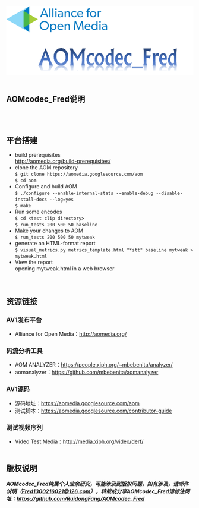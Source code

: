 <div align="center">
  <img src="https://github.com/RuidongFang/AOMcodec_Fred/blob/master/AOMcodec_Fred_logo.png"><br><br>
</div>


## AOMcodec_Fred说明
</br></br>
## 平台搭建
* build prerequisites</br>
http://aomedia.org/build-prerequisites/</br>
* clone the AOM repository</br>
    `$ git clone https://aomedia.googlesource.com/aom`</br>
    `$ cd aom`</br>
* Configure and build AOM</br>
    `$ ./configure --enable-internal-stats --enable-debug --disable-install-docs --log=yes`</br>
    `$ make`</br>
* Run some encodes</br>
    `$ cd <test clip directory>`</br>
    `$ run_tests 200 500 50 baseline`</br>
* Make your changes to AOM</br>
    `$ run_tests 200 500 50 mytweak`</br>
* generate an HTML-format report</br>
    `$ visual_metrics.py metrics_template.html "*stt" baseline mytweak > mytweak.html`</br>
* View the report</br>
opening mytweak.html in a web browser</br>
</br></br>
## 资源链接
### AV1发布平台
* Alliance for Open Media：http://aomedia.org/
### 码流分析工具
* AOM ANALYZER：https://people.xiph.org/~mbebenita/analyzer/
* aomanalyzer：https://github.com/mbebenita/aomanalyzer
### AV1源码
* 源码地址：https://aomedia.googlesource.com/aom
* 测试脚本：https://aomedia.googlesource.com/contributor-guide
### 测试视频序列
* Video Test Media：http://media.xiph.org/video/derf/
</br></br>
## 版权说明
***AOMcodec_Fred纯属个人业余研究，可能涉及到版权问题，如有涉及，请邮件说明（Fred1300216021@126.com），转载或分享AOMcodec_Fred请标注网址：https://github.com/RuidongFang/AOMcodec_Fred***
